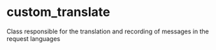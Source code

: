# custom_translate
Class responsible for the translation and recording of messages in the request languages
